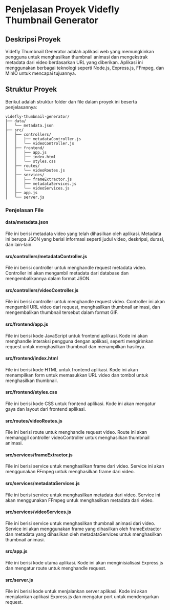 # Penjelasan Proyek Videfly Thumbnail Generator

## Deskripsi Proyek

Videfly Thumbnail Generator adalah aplikasi web yang memungkinkan pengguna untuk menghasilkan thumbnail animasi dan mengekstrak metadata dari video berdasarkan URL yang diberikan. Aplikasi ini menggunakan berbagai teknologi seperti Node.js, Express.js, FFmpeg, dan MinIO untuk mencapai tujuannya.

## Struktur Proyek

Berikut adalah struktur folder dan file dalam proyek ini beserta penjelasannya:

```
videfly-thumbnail-generator/
├── data/
│   └── metadata.json
├── src/
│   ├── controllers/
│   │   ├── metadataController.js
│   │   └── videoController.js
│   ├── frontend/
│   │   ├── app.js
│   │   ├── index.html
│   │   └── styles.css
│   ├── routes/
│   │   └── videoRoutes.js
│   ├── services/
│   │   ├── frameExtractor.js
│   │   ├── metadataServices.js
│   │   └── videoServices.js
│   ├── app.js
│   └── server.js
```

### Penjelasan File

#### data/metadata.json

File ini berisi metadata video yang telah dihasilkan oleh aplikasi. Metadata ini berupa JSON yang berisi informasi seperti judul video, deskripsi, durasi, dan lain-lain.

#### src/controllers/metadataController.js

File ini berisi controller untuk menghandle request metadata video. Controller ini akan mengambil metadata dari database dan mengembalikannya dalam format JSON.

#### src/controllers/videoController.js

File ini berisi controller untuk menghandle request video. Controller ini akan mengambil URL video dari request, menghasilkan thumbnail animasi, dan mengembalikan thumbnail tersebut dalam format GIF.

#### src/frontend/app.js

File ini berisi kode JavaScript untuk frontend aplikasi. Kode ini akan menghandle interaksi pengguna dengan aplikasi, seperti mengirimkan request untuk menghasilkan thumbnail dan menampilkan hasilnya.

#### src/frontend/index.html

File ini berisi kode HTML untuk frontend aplikasi. Kode ini akan menampilkan form untuk memasukkan URL video dan tombol untuk menghasilkan thumbnail.

#### src/frontend/styles.css

File ini berisi kode CSS untuk frontend aplikasi. Kode ini akan mengatur gaya dan layout dari frontend aplikasi.

#### src/routes/videoRoutes.js

File ini berisi route untuk menghandle request video. Route ini akan memanggil controller videoController untuk menghasilkan thumbnail animasi.

#### src/services/frameExtractor.js

File ini berisi service untuk menghasilkan frame dari video. Service ini akan menggunakan FFmpeg untuk menghasilkan frame dari video.

#### src/services/metadataServices.js

File ini berisi service untuk menghasilkan metadata dari video. Service ini akan menggunakan FFmpeg untuk menghasilkan metadata dari video.

#### src/services/videoServices.js

File ini berisi service untuk menghasilkan thumbnail animasi dari video. Service ini akan menggunakan frame yang dihasilkan oleh frameExtractor dan metadata yang dihasilkan oleh metadataServices untuk menghasilkan thumbnail animasi.

#### src/app.js

File ini berisi kode utama aplikasi. Kode ini akan menginisialisasi Express.js dan mengatur route untuk menghandle request.

#### src/server.js

File ini berisi kode untuk menjalankan server aplikasi. Kode ini akan menjalankan aplikasi Express.js dan mengatur port untuk mendengarkan request.
